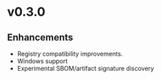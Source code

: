 # v0.3.0

## Enhancements

* Registry compatibility improvements.
* Windows support
* Experimental SBOM/artifact signature discovery